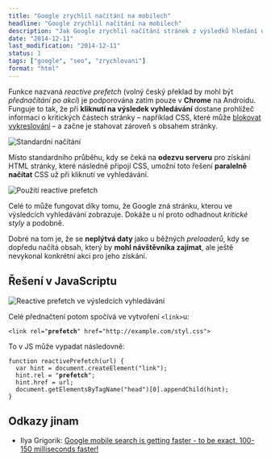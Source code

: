 ```yaml
---
title: "Google zrychlil načítání na mobilech"
headline: "Google zrychlil načítání na mobilech"
description: "Jak Google zrychlil načítání stránek z výsledků hledání o 150 milisekund."
date: "2014-12-11"
last_modification: "2014-12-11"
status: 1
tags: ["google", "seo", "zrychlovani"]
format: "html"
---
```


<p>Funkce nazvaná <i>reactive prefetch</i> (volný český překlad by mohl být <i>přednačítání po akci</i>) je podporována zatím pouze v <b>Chrome</b> na Androidu. Funguje to tak, že při <b>kliknutí na výsledek vyhledávání</b> dostane prohlížeč informaci o kritických částech stránky – například CSS, které může <a href="/nacitani-css">blokovat vykreslování</a> – a začne je stahovat zároveň s obsahem stránky.</p>

<p><img src="/files/google-prefetch/klasicky.png" alt="Standardní načítání" class="border"></p>





<p>Místo standardního průběhu, kdy se čeká na <b>odezvu serveru</b> pro získání HTML stránky, které následně připojí CSS, umožní toto řešení <b>paralelně načítat</b> CSS už při kliknutí ve vyhledávání.</p>

<p><img src="/files/google-prefetch/prefecht.png" alt="Použití reactive prefetch" class="border"></p>













<p>Celé to může fungovat díky tomu, že Google zná stránku, kterou ve výsledcích vyhledávání zobrazuje. Dokáže u ní proto odhadnout <i>kritické styly</i> a podobně.</p>

<p>Dobré na tom je, že se <b>neplýtvá daty</b> jako u běžných <i>preloaderů</i>, kdy se dopředu načítá obsah, který by <b>mohl návštěvníka zajímat</b>, ale ještě nevykonal konkrétní akci pro jeho získání.</p>





<h2 id="reseni">Řešení v JavaScriptu</h2>


<p><img src="/files/google-prefetch/reactive-prefetch.png" alt="Reactive prefetch ve výsledcích vyhledávání" class="border"></p>


<p>Celé přednačtení potom spočívá ve vytvoření <code>&lt;link></code>u:</p>

<pre><code>&lt;link rel="<b>prefetch</b>" href="http://example.com/styl.css"></code></pre>

<p>To v JS může vypadat následovně:</p>

<pre><code>function reactivePrefetch(url) {
  var hint = document.createElement("link");
  hint.rel = "<b>prefetch</b>";
  hint.href = url;
  document.getElementsByTagName("head")[0].appendChild(hint);
}</code></pre>











<h2 id="odkazy">Odkazy jinam</h2>

<ul>
  <li>Ilya Grigorik: <a href="https://plus.google.com/u/0/+IlyaGrigorik/posts/ahSpGgohSDo"> 
Google mobile search is getting faster - to be exact, 100-150 milliseconds faster!</a></li>
</ul>
